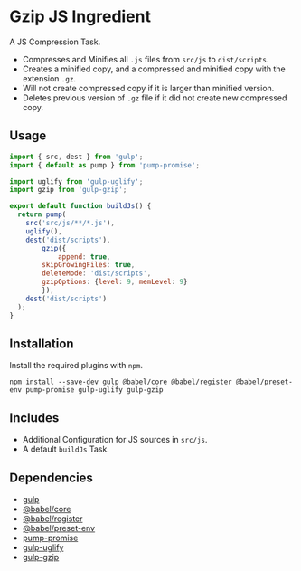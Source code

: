 Gzip JS Ingredient
================================================================================

A JS Compression Task.

- Compresses and Minifies all `.js` files from `src/js` to `dist/scripts`.
- Creates a minified copy, and a compressed and minified copy with the extension `.gz`.
- Will not create compressed copy if it is larger than minified version.
- Deletes previous version of `.gz` file if it did not create new compressed copy.

Usage
--------------------------------------------------------------------------------

```javascript
import { src, dest } from 'gulp';
import { default as pump } from 'pump-promise';

import uglify from 'gulp-uglify';
import gzip from 'gulp-gzip';

export default function buildJs() {
  return pump(
    src('src/js/**/*.js'),
    uglify(),
    dest('dist/scripts'),
		gzip({
			append: true, 
  		skipGrowingFiles: true,
  		deleteMode: 'dist/scripts',
  		gzipOptions: {level: 9, memLevel: 9}
		}),
    dest('dist/scripts')
  );
}

```

Installation
--------------------------------------------------------------------------------

Install the required plugins with `npm`.

`npm install --save-dev gulp @babel/core @babel/register @babel/preset-env pump-promise gulp-uglify gulp-gzip`

Includes
--------------------------------------------------------------------------------

- Additional Configuration for JS sources in `src/js`.
- A default `buildJs` Task.

Dependencies
--------------------------------------------------------------------------------

- [gulp](https://www.npmjs.com/package/gulp/)
- [@babel/core](https://www.npmjs.com/package/@babel/core/)
- [@babel/register](https://www.npmjs.com/package/@babel/register/)
- [@babel/preset-env](https://www.npmjs.com/package/@babel/preset-env/)
- [pump-promise](https://www.npmjs.com/package/pump-promise)
- [gulp-uglify](https://www.npmjs.com/package/gulp-uglify)
- [gulp-gzip](https://www.npmjs.com/package/gulp-gzip)
